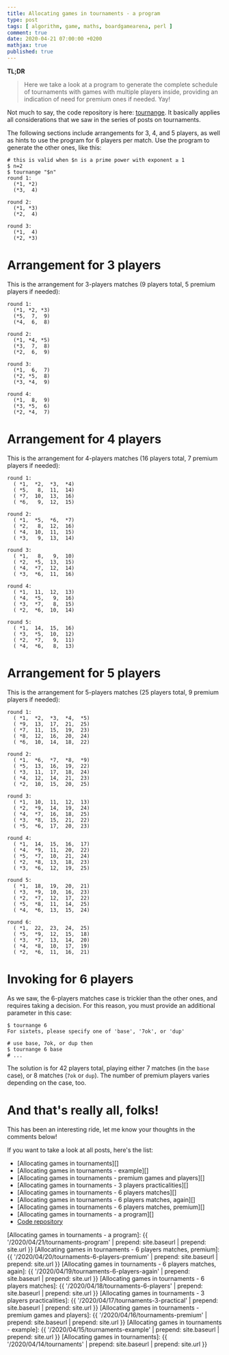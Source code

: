 ```yaml
---
title: Allocating games in tournaments - a program
type: post
tags: [ algorithm, game, maths, boardgamearena, perl ]
comment: true
date: 2020-04-21 07:00:00 +0200
mathjax: true
published: true
---
```


**TL;DR**

> Here we take a look at a program to generate the complete schedule of
> tournaments with games with multiple players inside, providing an
> indication of need for premium ones if needed. Yay!

Not much to say, the code repository is here: [tournange][]. It basically
applies all considerations that we saw in the series of posts on
tournaments.

The following sections include arrangements for 3, 4, and 5 players, as well as
hints to use the program for 6 players per match. Use the program to generate
the other ones, like this:

```shell
# this is valid when $n is a prime power with exponent ≥ 1
$ n=2
$ tournange "$n"
round 1:
  (*1, *2)
  (*3,  4)

round 2:
  (*1, *3)
  (*2,  4)

round 3:
  (*1,  4)
  (*2, *3)

```

# Arrangement for 3 players

This is the arrangement for 3-players matches (9 players total, 5 premium
players if needed):

```
round 1:
  (*1, *2, *3)
  (*5,  7,  9)
  (*4,  6,  8)

round 2:
  (*1, *4, *5)
  (*3,  7,  8)
  (*2,  6,  9)

round 3:
  (*1,  6,  7)
  (*2, *5,  8)
  (*3, *4,  9)

round 4:
  (*1,  8,  9)
  (*3, *5,  6)
  (*2, *4,  7)
```

# Arrangement for 4 players

This is the arrangement for 4-players matches (16 players total, 7 premium
players if needed):

```
round 1:
  ( *1,  *2,  *3,  *4)
  ( *5,   8,  11,  14)
  ( *7,  10,  13,  16)
  ( *6,   9,  12,  15)

round 2:
  ( *1,  *5,  *6,  *7)
  ( *2,   8,  12,  16)
  ( *4,  10,  11,  15)
  ( *3,   9,  13,  14)

round 3:
  ( *1,   8,   9,  10)
  ( *2,  *5,  13,  15)
  ( *4,  *7,  12,  14)
  ( *3,  *6,  11,  16)

round 4:
  ( *1,  11,  12,  13)
  ( *4,  *5,   9,  16)
  ( *3,  *7,   8,  15)
  ( *2,  *6,  10,  14)

round 5:
  ( *1,  14,  15,  16)
  ( *3,  *5,  10,  12)
  ( *2,  *7,   9,  11)
  ( *4,  *6,   8,  13)
```

# Arrangement for 5 players

This is the arrangement for 5-players matches (25 players total, 9 premium
players if needed):

```
round 1:
  ( *1,  *2,  *3,  *4,  *5)
  ( *9,  13,  17,  21,  25)
  ( *7,  11,  15,  19,  23)
  ( *8,  12,  16,  20,  24)
  ( *6,  10,  14,  18,  22)

round 2:
  ( *1,  *6,  *7,  *8,  *9)
  ( *5,  13,  16,  19,  22)
  ( *3,  11,  17,  18,  24)
  ( *4,  12,  14,  21,  23)
  ( *2,  10,  15,  20,  25)

round 3:
  ( *1,  10,  11,  12,  13)
  ( *2,  *9,  14,  19,  24)
  ( *4,  *7,  16,  18,  25)
  ( *3,  *8,  15,  21,  22)
  ( *5,  *6,  17,  20,  23)

round 4:
  ( *1,  14,  15,  16,  17)
  ( *4,  *9,  11,  20,  22)
  ( *5,  *7,  10,  21,  24)
  ( *2,  *8,  13,  18,  23)
  ( *3,  *6,  12,  19,  25)

round 5:
  ( *1,  18,  19,  20,  21)
  ( *3,  *9,  10,  16,  23)
  ( *2,  *7,  12,  17,  22)
  ( *5,  *8,  11,  14,  25)
  ( *4,  *6,  13,  15,  24)

round 6:
  ( *1,  22,  23,  24,  25)
  ( *5,  *9,  12,  15,  18)
  ( *3,  *7,  13,  14,  20)
  ( *4,  *8,  10,  17,  19)
  ( *2,  *6,  11,  16,  21)
```

# Invoking for 6 players

As we saw, the 6-players matches case is trickier than the other ones, and
requires taking a decision. For this reason, you must provide an additional
parameter in this case:

```shell
$ tournange 6
For sixtets, please specify one of 'base', '7ok', or 'dup'

# use base, 7ok, or dup then
$ tournange 6 base
# ...
```

The solution is for 42 players total, playing either 7 matches (in the `base`
case), or 8 matches (`7ok` or `dup`). The number of premium players varies
depending on the case, too.

# And that's really all, folks!

This has been an interesting ride, let me know your thoughts in the comments
below!

If you want to take a look at all posts, here's the list:

- [Allocating games in tournaments][]
- [Allocating games in tournaments - example][]
- [Allocating games in tournaments - premium games and players][]
- [Allocating games in tournaments - 3 players practicalities][]
- [Allocating games in tournaments - 6 players matches][]
- [Allocating games in tournaments - 6 players matches, again][]
- [Allocating games in tournaments - 6 players matches, premium][]
- [Allocating games in tournaments - a program][]
- [Code repository][tournange]

[tournange]: https://gitlab.com/polettix/tournange
[Allocating games in tournaments - a program]: {{ '/2020/04/21/tournaments-program' | prepend: site.baseurl | prepend: site.url }}
[Allocating games in tournaments - 6 players matches, premium]: {{ '/2020/04/20/tournaments-6-players-premium' | prepend: site.baseurl | prepend: site.url }}
[Allocating games in tournaments - 6 players matches, again]: {{ '/2020/04/19/tournaments-6-players-again' | prepend: site.baseurl | prepend: site.url }}
[Allocating games in tournaments - 6 players matches]: {{ '/2020/04/18/tournaments-6-players' | prepend: site.baseurl | prepend: site.url }}
[Allocating games in tournaments - 3 players practicalities]: {{ '/2020/04/17/tournaments-3-practical' | prepend: site.baseurl | prepend: site.url }}
[Allocating games in tournaments - premium games and players]: {{ '/2020/04/16/tournaments-premium' | prepend: site.baseurl | prepend: site.url }}
[Allocating games in tournaments - example]: {{ '/2020/04/15/tournaments-example' | prepend: site.baseurl | prepend: site.url }}
[Allocating games in tournaments]: {{ '/2020/04/14/tournaments' | prepend: site.baseurl | prepend: site.url }}
